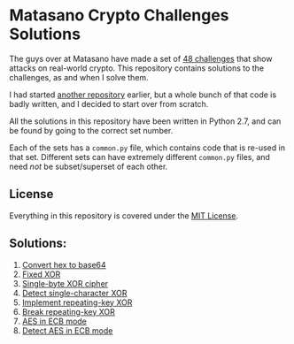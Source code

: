 Matasano Crypto Challenges Solutions
====================================

The guys over at Matasano have made a set of [48 challenges](http://cryptopals.com/) that show attacks on real-world crypto.
This repository contains solutions to the challenges, as and when I solve them.

I had started [another repository](https://github.com/jaybosamiya/cryptopals-solutions/) earlier, but a whole bunch of that code is badly written, and I decided to start over from scratch.

All the solutions in this repository have been written in Python 2.7, and can be found by going to the correct set number.

Each of the sets has a `common.py` file, which contains code that is re-used in that set. Different sets can have extremely different `common.py` files, and need _not_ be subset/superset of each other.

License
-------

Everything in this repository is covered under the [MIT License](http://jay.mit-license.org/2016).

Solutions:
----------

1. [Convert hex to base64](set1/1.py)
2. [Fixed XOR](set1/2.py)
3. [Single-byte XOR cipher](set1/3.py)
4. [Detect single-character XOR](set1/4.py)
5. [Implement repeating-key XOR](set1/5.py)
6. [Break repeating-key XOR](set1/6.py)
7. [AES in ECB mode](set1/7.py)
8. [Detect AES in ECB mode](set1/8.py)
